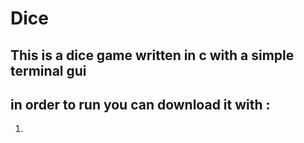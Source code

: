 # Dice

## This is a dice game written in c with a simple terminal gui

## in order to run you can download it with : 
1) ``` bash git clone 
